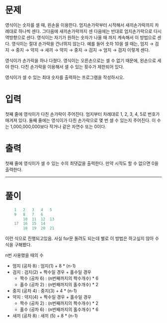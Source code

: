 # 문제
영식이는 숫자를 셀 때, 왼손을 이용한다. 엄지손가락부터 시작해서 새끼손가락까지 차례대로 하나씩 센다. 그다음에 새끼손가락까지 센 다음에는 반대로 엄지손가락으로 다시 역방향으로 센다. 영식이는 자기가 원하는 숫자가 나올 때 까지 계속해서 이 방법으로 센다. 영식이는 절대 손가락을 건너뛰지 않는다. 예를 들어 숫자 10을 셀 때는, 엄지 → 검지 → 중지 → 약지 → 새끼 → 약지 → 중지 → 검지 → 엄지 → 검지 이렇게 센다.

영식이가 손가락을 하나 다쳤다. 영식이는 오른손으로는 셀 수 없기 때문에, 왼손으로 세야 한다. 다친 손가락을 이용해서 셀 수 있는 횟수가 제한되어 있다.

영식이가 셀 수 있는 최대 숫자를 출력하는 프로그램을 작성하시오.

# 입력
첫째 줄에 영식이가 다친 손가락이 주어진다. 엄지부터 차례대로 1, 2, 3, 4, 5로 번호가 매겨져 있다. 둘째 줄에는 영식이가 다친 손가락으로 몇 번 셀 수 있는지 주어진다. 이 수는 1,000,000,000보다 작거나 같은 자연수 또는 0이다.

# 출력
첫째 줄에 영식이가 셀 수 있는 수의 최댓값을 출력한다. 만약 시작도 할 수 없으면 0을 출력한다.

--------------------------------------------------------
# 풀이
```cpp
    1   2   3   4   5
    9   8   7   6
        10  11  12  13
    17  16  15  14
        18  19  20  21
```
이런 식으로 진행되고있음. 사실 for문 돌려도 되는데 별로 이 방법은 하고싶지 않아 수식을 구해봤다.

n번 사용했을 때의 수
- 엄지 (공차 8) : 엄지(1) + 8 * (n-1)
- 검지 : 검지(2) + 짝수일 경우 + 홀수일 경우
    - 짝수 (공차 6) : (n번째까지의 짝수개수) * 6 
    - 홀수 (공차 2) : (n번째까지의 홀수개수) * 2
- 중지 (공차 4) : 중지(3) + 4 * (n-1)
- 약지 : 약지(4) + 짝수일 경우 + 홀수일 경우
    - 짝수 (공차 2) : (n번째까지의 짝수개수) * 2 
    - 홀수 (공차 6) : (n번째까지의 홀수개수) * 6
- 새끼 (공차 8) : 새끼 (5) + 8 * (n-1)